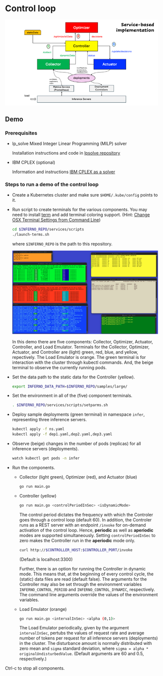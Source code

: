 # Control loop

![control-loop](../docs/arch/components.png)

## Demo

### Prerequisites

- lp_solve Mixed Integer Linear Programming (MILP) solver

  Installation instructions and code in [lpsolve repository](https://github.ibm.com/tantawi/lpsolve)

- IBM CPLEX (optional)

  Information and instructions [IBM CPLEX as a solver](https://github.ibm.com/tantawi/lpsolve/tree/main/cplex)

### Steps to run a demo of the control loop

- Create a Kubernetes cluster and make sure `$HOME/.kube/config` points to it.
- Run script to create terminals for the various components. You may need to install [term](https://github.com/liyanage/macosx-shell-scripts/blob/master/term) and add terminal coloring support. (Hint: [Change OSX Terminal Settings from Command Line](https://ict4g.net/adolfo/notes/admin/change-osx-terminal-settings-from-command-line.html))

    ```bash
    cd $INFERNO_REPO/services/scripts
    ./launch-terms.sh
    ```

    where `$INFERNO_REPO` is the path to this repository.

    ![snapshot](../docs/arch/snapshot.png)

    In this demo there are five components: Collector, Optimizer, Actuator, Controller, and Load Emulator.
    Terminals for the Collector, Optimizer, Actuator, and Controller are (light) green, red, blue, and yellow, repectively.
    The Load Emulator is orange.
    The green terminal is for interaction with the cluster through kubectl commands.
    And, the beige terminal to observe the currently running pods.

- Set the data path to the static data for the Controller (yellow).

    ```bash
    export INFERNO_DATA_PATH=$INFERNO_REPO/samples/large/
    ```

- Set the environment in all of the (five) component terminals.

    ```bash
    . $INFERNO_REPO/services/scripts/setparms.sh
    ```

- Deploy sample deployments (green terminal) in namespace `infer`, representing three inference servers.

    ```bash
    kubectl apply -f ns.yaml
    kubectl apply -f dep1.yaml,dep2.yaml,dep3.yaml
    ```

- Observe (beige) changes in the number of pods (replicas) for all inference servers (deployments).

    ```bash
    watch kubectl get pods -n infer
    ```

- Run the components.

  - Collector (light green), Optimizer (red), and Actuator (blue)
  
    ```bash
    go run main.go
    ```

  - Controller (yellow)
  
    ```bash
    go run main.go <controlPeriodInSec> <isDynamicMode>
    ```

    The control period dictates the frequency with which the Controler goes through a control loop (default 60).
    In addition, the Controler runs as a REST server with an endpoint `/invoke` for on-demand activation of the control loop.
    Hence, **periodic** as well as **aperiodic** modes are supported simultaneously.
    Setting `controlPeriodInSec` to zero makes the Controller run in the **aperiodic** mode only.

    ```bash
    curl http://$CONTROLLER_HOST:$CONTROLLER_PORT/invoke
    ```

    (Default is localhost:3300)

    Further, there is an option for running the Controller in dynamic mode.
    This means that, at the beginning of every control cycle, the (static) data files are read (default false).
    The arguments for the Controller may also be set through the environment variables `INFERNO_CONTROL_PERIOD` and `INFERNO_CONTROL_DYNAMIC`, respectively.
    The command line arguments override the values of the environment variables.

  - Load Emulator (orange)
  
    ```bash
    go run main.go <intervalInSec> <alpha (0,1)>
    ```

    The Load Emulator periodically, given by the argument `intervalInSec`, pertubs the values of request rate and average number of tokens per request for all inference servers (deployments) in the cluster. The disturbance amount is normally distributed with zero mean and `sigma` standard deviation, where `sigma = alpha * originalUndisturbedValue`.
    (Default arguments are 60 and 0.5, respectively.)

Ctrl-c to stop all components.
